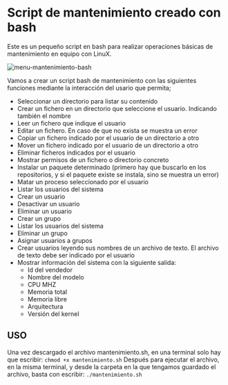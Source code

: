 # Script de mantenimiento creado con bash

Este es un pequeño script en bash para realizar operaciones básicas de mantenimiento en equipo con LinuX.

![menu-mantenimiento-bash](https://github.com/sapoclay/mantenimiento-bash/assets/6242827/31cc542e-959b-4185-b088-b063534b7061)

Vamos a crear un script bash de mantenimiento con las siguientes funciones mediante la interacción del usario que permita;
- Seleccionar un directorio para listar su contenido
- Crear un fichero en un directorio que seleccione el usuario. Indicando también el nombre
- Leer un fichero que indique el usuario
- Editar un fichero. En caso de que no exista se muestra un error
- Copiar un fichero indicado por el usuario de un directorio a otro
- Mover un fichero indicado por el usuario de un directorio a otro
- Eliminar ficheros indicados por el usuario
- Mostrar permisos de un fichero o directorio concreto
- Instalar un paquete determinado (primero hay que buscarlo en los repositorios, y si el paquete existe se instala, sino se muestra un error)
- Matar un proceso seleccionado por el usuario
- Listar los usuarios del sistema
- Crear un usuario
- Desactivar un usuario
- Eliminar un usuario
- Crear un grupo
- Listar los usuarios del sistema
- Eliminar un grupo
- Asignar usuarios a grupos
- Crear usuarios leyendo sus nombres de un archivo de texto. El archivo de texto debe ser indicado por el usuario
- Mostrar información del sistema con la siguiente salida:
    * Id del vendedor
    * Nombre del modelo
    * CPU MHZ
    * Memoria total
    * Memoria libre
    * Arquitectura
    * Versión del kernel

## USO
Una vez descargado el archivo mantenimiento.sh, en una terminal solo hay que escribir:
``chmod +x mantenimiento.sh``
Después para ejecutar el archivo, en la misma terminal, y desde la carpeta en la que tengamos guardado el archivo, basta con escribir:
``./mantenimiento.sh``
